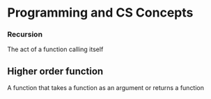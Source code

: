 # Programming and CS Concepts

### Recursion
The act of a function calling itself

## Higher order function
A function that takes a function as an argument or returns a function
